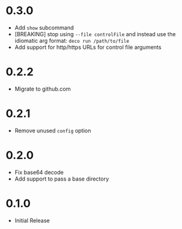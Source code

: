 # 0.3.0
* Add `show` subcommand
* [BREAKING] stop using `--file controlFile` and instead use the idiomatic arg format: `deco run /path/to/file`
* Add support for http/https URLs for control file arguments

# 0.2.2
* Migrate to github.com

# 0.2.1
* Remove unused `config` option

# 0.2.0
* Fix base64 decode
* Add support to pass a base directory

# 0.1.0
* Initial Release
